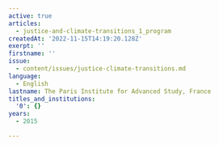 ```yaml
---
active: true
articles:
  - justice-and-climate-transitions_1_program
createdAt: '2022-11-15T14:19:20.128Z'
exerpt: ''
firstname: ''
issue:
  - content/issues/justice-climate-transitions.md
language:
  - English
lastname: The Paris Institute for Advanced Study, France
titles_and_institutions:
  '0': {}
years:
  - 2015

---
```

